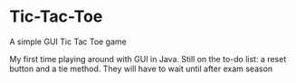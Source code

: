 # Tic-Tac-Toe
A simple GUI Tic Tac Toe game


My first time playing around with GUI in Java. Still on the to-do list: a reset button and a tie method. They will have to wait until after exam season
